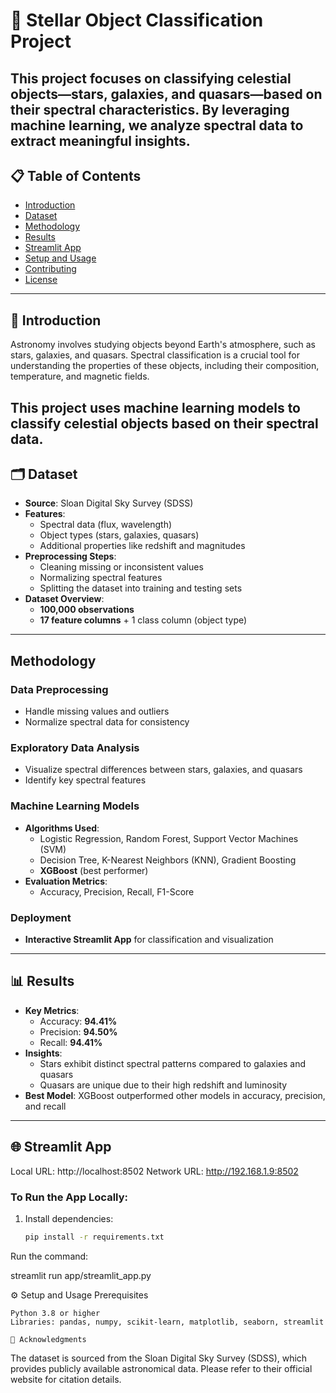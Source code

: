# 🌌 Stellar Object Classification Project

This project focuses on classifying celestial objects—**stars**, **galaxies**, and **quasars**—based on their spectral characteristics. By leveraging machine learning, we analyze spectral data to extract meaningful insights.
---

## 📋 Table of Contents

- [Introduction](#introduction)
- [Dataset](#dataset)
- [Methodology](#methodology)
- [Results](#results)
- [Streamlit App](#streamlit-app)
- [Setup and Usage](#setup-and-usage)
- [Contributing](#contributing)
- [License](#license)

---

## 🌠 Introduction

Astronomy involves studying objects beyond Earth's atmosphere, such as stars, galaxies, and quasars. Spectral classification is a crucial tool for understanding the properties of these objects, including their composition, temperature, and magnetic fields. 

This project uses **machine learning models** to classify celestial objects based on their spectral data. 
---

## 🗂 Dataset

- **Source**: Sloan Digital Sky Survey (SDSS)  
- **Features**:
  - Spectral data (flux, wavelength)
  - Object types (stars, galaxies, quasars)
  - Additional properties like redshift and magnitudes  
- **Preprocessing Steps**:
  - Cleaning missing or inconsistent values
  - Normalizing spectral features
  - Splitting the dataset into training and testing sets  
- **Dataset Overview**:
  - **100,000 observations**
  - **17 feature columns** + 1 class column (object type)

---

## Methodology

### Data Preprocessing
- Handle missing values and outliers
- Normalize spectral data for consistency

### Exploratory Data Analysis
- Visualize spectral differences between stars, galaxies, and quasars
- Identify key spectral features

### Machine Learning Models
- **Algorithms Used**: 
  - Logistic Regression, Random Forest, Support Vector Machines (SVM)
  - Decision Tree, K-Nearest Neighbors (KNN), Gradient Boosting
  - **XGBoost** (best performer)
- **Evaluation Metrics**: 
  - Accuracy, Precision, Recall, F1-Score

### Deployment
- **Interactive Streamlit App** for classification and visualization

---

## 📊 Results

- **Key Metrics**: 
  - Accuracy: **94.41%**
  - Precision: **94.50%**
  - Recall: **94.41%**
- **Insights**:
  - Stars exhibit distinct spectral patterns compared to galaxies and quasars
  - Quasars are unique due to their high redshift and luminosity
- **Best Model**: XGBoost outperformed other models in accuracy, precision, and recall

---

## 🌐 Streamlit App
  Local URL: http://localhost:8502
  Network URL: http://192.168.1.9:8502

### To Run the App Locally:
1. Install dependencies:
   ```bash
   pip install -r requirements.txt
Run the command:

streamlit run app/streamlit_app.py

⚙️ Setup and Usage
Prerequisites

    Python 3.8 or higher
    Libraries: pandas, numpy, scikit-learn, matplotlib, seaborn, streamlit

    🌌 Acknowledgments

The dataset is sourced from the Sloan Digital Sky Survey (SDSS), which provides publicly available astronomical data. Please refer to their official website for citation details.

